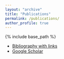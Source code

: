 ```yaml
---
layout: "archive"
title: "Publications"
permalink: /publications/
author_profile: true
---
```


{% include base_path %}

* [Bibliography with links](/publications/bibliography.html)
* [Google Scholar](https://scholar.google.co.uk/citations?user=lLBHtFUAAAAJ&hl=sv)




